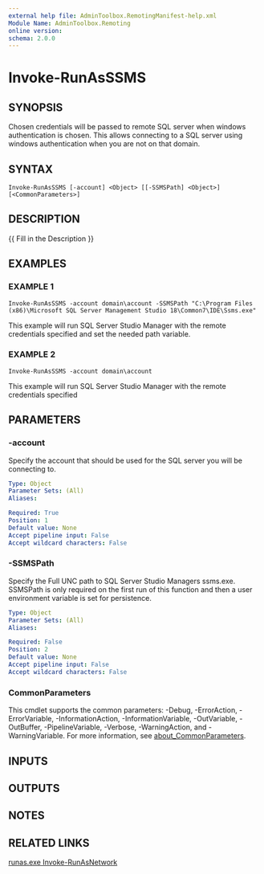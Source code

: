 ```yaml
---
external help file: AdminToolbox.RemotingManifest-help.xml
Module Name: AdminToolbox.Remoting
online version:
schema: 2.0.0
---
```


# Invoke-RunAsSSMS

## SYNOPSIS
Chosen credentials will be passed to remote SQL server when windows authentication is chosen.
This allows connecting to a SQL server using windows authentication when you are not on that domain.

## SYNTAX

```
Invoke-RunAsSSMS [-account] <Object> [[-SSMSPath] <Object>] [<CommonParameters>]
```

## DESCRIPTION
{{ Fill in the Description }}

## EXAMPLES

### EXAMPLE 1
```
Invoke-RunAsSSMS -account domain\account -SSMSPath "C:\Program Files (x86)\Microsoft SQL Server Management Studio 18\Common7\IDE\Ssms.exe"
```

This example will run SQL Server Studio Manager with the remote credentials specified and set the needed path variable.

### EXAMPLE 2
```
Invoke-RunAsSSMS -account domain\account
```

This example will run SQL Server Studio Manager with the remote credentials specified

## PARAMETERS

### -account
Specify the account that should be used for the SQL server you will be connecting to.

```yaml
Type: Object
Parameter Sets: (All)
Aliases:

Required: True
Position: 1
Default value: None
Accept pipeline input: False
Accept wildcard characters: False
```

### -SSMSPath
Specify the Full UNC path to SQL Server Studio Managers ssms.exe.
SSMSPath is only required on the first run of this function and then a user environment variable is set for persistence.

```yaml
Type: Object
Parameter Sets: (All)
Aliases:

Required: False
Position: 2
Default value: None
Accept pipeline input: False
Accept wildcard characters: False
```

### CommonParameters
This cmdlet supports the common parameters: -Debug, -ErrorAction, -ErrorVariable, -InformationAction, -InformationVariable, -OutVariable, -OutBuffer, -PipelineVariable, -Verbose, -WarningAction, and -WarningVariable. For more information, see [about_CommonParameters](http://go.microsoft.com/fwlink/?LinkID=113216).

## INPUTS

## OUTPUTS

## NOTES

## RELATED LINKS

[runas.exe
Invoke-RunAsNetwork]()

